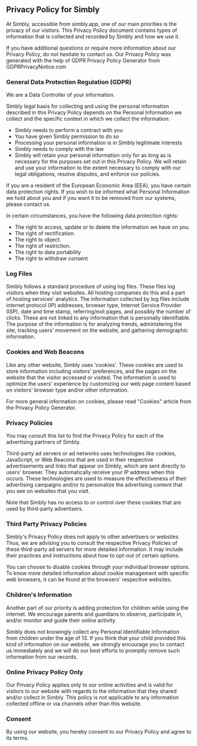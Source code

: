 ## Privacy Policy for Simbly
At Simbly, accessible from simbly.app, one of our main priorities is the privacy of our visitors. This Privacy Policy document contains types of information that is collected and recorded by Simbly and how we use it.

If you have additional questions or require more information about our Privacy Policy, do not hesitate to contact us. Our Privacy Policy was generated with the help of GDPR Privacy Policy Generator from GDPRPrivacyNotice.com

### General Data Protection Regulation (GDPR)
We are a Data Controller of your information.

Simbly legal basis for collecting and using the personal information described in this Privacy Policy depends on the Personal Information we collect and the specific context in which we collect the information:

* Simbly needs to perform a contract with you
* You have given Simbly permission to do so
* Processing your personal information is in Simbly legitimate interests
* Simbly needs to comply with the law
* Simbly will retain your personal information only for as long as is necessary for the purposes set out in this Privacy Policy. We will retain and use your information to the extent necessary to comply with our legal obligations, resolve disputes, and enforce our policies.

If you are a resident of the European Economic Area (EEA), you have certain data protection rights. If you wish to be informed what Personal Information we hold about you and if you want it to be removed from our systems, please contact us.

In certain circumstances, you have the following data protection rights:

* The right to access, update or to delete the information we have on you.
* The right of rectification.
* The right to object.
* The right of restriction.
* The right to data portability
* The right to withdraw consent

### Log Files
Simbly follows a standard procedure of using log files. These files log visitors when they visit websites. All hosting companies do this and a part of hosting services' analytics. The information collected by log files include internet protocol (IP) addresses, browser type, Internet Service Provider (ISP), date and time stamp, referring/exit pages, and possibly the number of clicks. These are not linked to any information that is personally identifiable. The purpose of the information is for analyzing trends, administering the site, tracking users' movement on the website, and gathering demographic information.

### Cookies and Web Beacons
Like any other website, Simbly uses 'cookies'. These cookies are used to store information including visitors' preferences, and the pages on the website that the visitor accessed or visited. The information is used to optimize the users' experience by customizing our web page content based on visitors' browser type and/or other information.

For more general information on cookies, please read "Cookies" article from the Privacy Policy Generator.

### Privacy Policies
You may consult this list to find the Privacy Policy for each of the advertising partners of Simbly.

Third-party ad servers or ad networks uses technologies like cookies, JavaScript, or Web Beacons that are used in their respective advertisements and links that appear on Simbly, which are sent directly to users' browser. They automatically receive your IP address when this occurs. These technologies are used to measure the effectiveness of their advertising campaigns and/or to personalize the advertising content that you see on websites that you visit.

Note that Simbly has no access to or control over these cookies that are used by third-party advertisers.

### Third Party Privacy Policies
Simbly's Privacy Policy does not apply to other advertisers or websites. Thus, we are advising you to consult the respective Privacy Policies of these third-party ad servers for more detailed information. It may include their practices and instructions about how to opt-out of certain options.

You can choose to disable cookies through your individual browser options. To know more detailed information about cookie management with specific web browsers, it can be found at the browsers' respective websites.

### Children's Information
Another part of our priority is adding protection for children while using the internet. We encourage parents and guardians to observe, participate in, and/or monitor and guide their online activity.

Simbly does not knowingly collect any Personal Identifiable Information from children under the age of 13. If you think that your child provided this kind of information on our website, we strongly encourage you to contact us immediately and we will do our best efforts to promptly remove such information from our records.

### Online Privacy Policy Only
Our Privacy Policy applies only to our online activities and is valid for visitors to our website with regards to the information that they shared and/or collect in Simbly. This policy is not applicable to any information collected offline or via channels other than this website.

### Consent
By using our website, you hereby consent to our Privacy Policy and agree to its terms.
